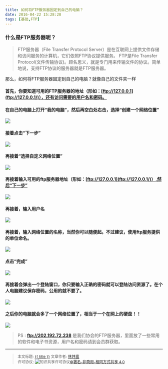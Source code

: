 ```yaml
---
title: 如何将FTP服务器固定到自己的电脑？
date: 2016-04-22 15:28:28
tags: [基础,FTP]
---
```


### 什么是FTP服务器呢？

> FTP服务器（File Transfer Protocol Server）是在互联网上提供文件存储和访问服务的计算机，它们依照FTP协议提供服务。 FTP是File Transfer Protocol(文件传输协议)。顾名思义，就是专门用来传输文件的协议。简单地说，支持FTP协议的服务器就是FTP服务器。

<!--more-->

那么，如何将FTP服务器固定到自己的电脑？就像自己的文件夹一样

#### 首先，你要知道可用的FTP服务器的地址（形如：[ftp://127.0.0.1](ftp://127.0.0.1/)），还有访问需要的用户名和密码。

#### 在自己的电脑上打开“我的电脑”，然后再空白处右击，选择“创建一个网络位置”

![](http://ww3.sinaimg.cn/mw690/006rmJyDgw1f35ibyv2djj30mb0gcaer.jpg)

#### 接着点击“下一步”

![](http://ww1.sinaimg.cn/mw690/006rmJyDgw1f35ibz7wm4j30gx0f00ud.jpg)

#### 再接着“选择自定义网络位置”

![](http://ww1.sinaimg.cn/mw690/006rmJyDgw1f35ibzl39gj30gx0f0gmr.jpg)
#### 再接着输入可用的ftp服务器地址（形如：[ftp://127.0.0.1](ftp://127.0.0.1/)）,然后“下一步”

![](http://ww2.sinaimg.cn/mw690/006rmJyDgw1f35ic00ri8j30gx0f0dhf.jpg)

#### 再接着，输入用户名

![](http://ww3.sinaimg.cn/mw690/006rmJyDgw1f35ic2dmswj30gx0f0tax.jpg)

#### 再接着，输入网络位置的名称，当然你可以随便起。不过建议，使用ftp服务提供的单位命名。

![](http://ww3.sinaimg.cn/mw690/006rmJyDgw1f35ic2lcj9j30gx0f0q4u.jpg)

#### 点击“完成”

![](http://ww2.sinaimg.cn/mw690/006rmJyDgw1f35ic34m8fj30gx0f0dh9.jpg)

#### 再接着会弹出一个登陆窗口，你只要输入正确的密码就可以登陆访问资源了。在个人电脑建议保存密码，公用的就不要了。

![](http://ww4.sinaimg.cn/mw690/006rmJyDgw1f35ic3id6xj30m80gedis.jpg)

#### 之后你的电脑就会多了一个网络位置了，相当于一个在网上的硬盘！！

![](http://ww1.sinaimg.cn/mw690/006rmJyDgw1f35ic3wr4vj30m80iigq4.jpg)



> PS : **ftp://202.192.72.238** 是我们协会的FTP服务器，里面放了一些常用的软件和电子书资源，用户名和密码请到会员群获取。

----------------

><span style="font-size:12px">本文标题: <a href="{{ permalink }}">{{ title }}</a>
文章作者: <a href="http://linlshare.github.io/">林炜富</a>  
许可协议: <img alt="知识共享许可协议" style="border-width:0" src="https://i.creativecommons.org/l/by-nc-sa/4.0/80x15.png" /><a rel="license" href="http://creativecommons.org/licenses/by-nc-sa/4.0/">©署名-非商用-相同方式共享 4.0</a></span>